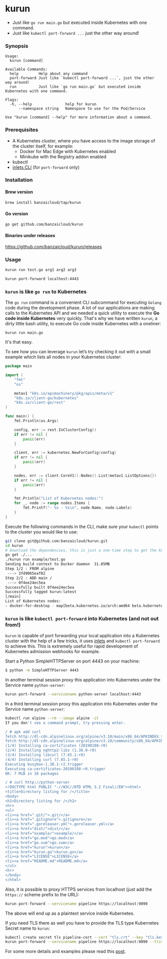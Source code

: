 # kurun

- Just like `go run main.go` but executed inside Kubernetes with one command.
- Just like `kubectl port-forward ...` just the other way around!

### Synopsis

```
Usage:
  kurun [command]

Available Commands:
  help         Help about any command
  port-forward Just like `kubectl port-forward ...`, just the other way around!
  run          Just like `go run main.go` but executed inside Kubernetes with one command.

Flags:
  -h, --help               help for kurun
      --namespace string   Namespace to use for the Pod/Service

Use "kurun [command] --help" for more information about a command.
```

### Prerequisites

- A Kubernetes cluster, where you have access to the image storage of the cluster itself, for example:
	- Docker for Mac Edge with Kubernetes enabled
	- Minikube with the Registry addon enabled
- kubectl
- [inlets CLI](https://github.com/alexellis/inlets#install-the-cli) (for `port-forward` only)

### Installation

#### Brew version
```bash
brew install banzaicloud/tap/kurun
```

#### Go version
```bash
go get github.com/banzaicloud/kurun
```

#### Binaries under releases

https://github.com/banzaicloud/kurun/releases

### Usage

```bash
kurun run test.go arg1 arg2 arg3
```

```bash
kurun port-forward localhost:4443
```

### `kurun` is like `go run` to Kubernetes

The `go run` command is a convenient CLI subcommand for executing `Golang` code during the development phase. A lot of our applications are making calls to the Kubernetes API and we needed a quick utility to execute the **Go code inside Kubernetes** very quickly. That's why we have written `kurun`, a dirty little bash utility, to execute Go code inside Kubernetes with a oneliner: 

`kurun run main.go` 

It's that easy.

To see how you can leverage `kurun` let’s try checking it out with a small example which lists all nodes in your Kubernetes cluster:

```go
package main

import (
	"fmt"
	"os"

	metav1 "k8s.io/apimachinery/pkg/apis/meta/v1"
	"k8s.io/client-go/kubernetes"
	"k8s.io/client-go/rest"
)

func main() {
	fmt.Println(os.Args)

	config, err := rest.InClusterConfig()
	if err != nil {
		panic(err)
	}

	client, err := kubernetes.NewForConfig(config)
	if err != nil {
		panic(err)
	}

	nodes, err := client.CoreV1().Nodes().List(metav1.ListOptions{})
	if err != nil {
		panic(err)
	}

	fmt.Println("List of Kubernetes nodes:")
	for _, node := range nodes.Items {
		fmt.Printf("- %s - %s\n", node.Name, node.Labels)
	}
}
```

Execute the following commands in the CLI, make sure your `kubectl` points to the cluster you would like to use:

```bash
git clone git@github.com:banzaicloud/kurun.git
cd kurun
# Download the dependencies, this is just a one-time step to get the k8s libraries
go get ./...
./kurun run example/test.go
Sending build context to Docker daemon  31.05MB
Step 1/2 : FROM alpine
 ---> 3fd9065eaf02
Step 2/2 : ADD main /
 ---> 0f4ee24ec5ea
Successfully built 0f4ee24ec5ea
Successfully tagged kurun:latest
[/main]
List of Kubernetes nodes:
- docker-for-desktop - map[beta.kubernetes.io/arch:amd64 beta.kubernetes.io/os:linux kubernetes.io/hostname:docker-for-desktop node-role.kubernetes.io/master:]
```

### `kurun` is like `kubectl port-forward` into Kubernetes (and not out from!)

`kurun` is capable of port forwarding your local application into a Kubernetes cluster with the help of a few tricks, it uses [inlets](https://github.com/alexellis/inlets) and `kubectl port-forward` to achieve this. This is extremely useful for rapid development of Kubernetes admission webhooks for example.

Start a Python SimpleHTTPServer on port 4443 on your machine:

```bash
$ python -m SimpleHTTPServer 4443
```

In another terminal session proxy this application into Kubernetes under the Service name `python-server`:

```bash
kurun port-forward --servicename python-server localhost:4443
```

In a third terminal session proxy this application into Kubernetes under the Service name `python-server`:

```bash
kubectl run alpine --rm --image alpine -it
If you don't see a command prompt, try pressing enter.

/ # apk add curl
fetch http://dl-cdn.alpinelinux.org/alpine/v3.10/main/x86_64/APKINDEX.tar.gz
fetch http://dl-cdn.alpinelinux.org/alpine/v3.10/community/x86_64/APKINDEX.tar.gz
(1/4) Installing ca-certificates (20190108-r0)
(2/4) Installing nghttp2-libs (1.38.0-r0)
(3/4) Installing libcurl (7.65.1-r0)
(4/4) Installing curl (7.65.1-r0)
Executing busybox-1.30.1-r2.trigger
Executing ca-certificates-20190108-r0.trigger
OK: 7 MiB in 18 packages

/ # curl http://python-server
<!DOCTYPE html PUBLIC "-//W3C//DTD HTML 3.2 Final//EN"><html>
<title>Directory listing for /</title>
<body>
<h2>Directory listing for /</h2>
<hr>
<ul>
<li><a href=".git/">.git/</a>
<li><a href=".gitignore">.gitignore</a>
<li><a href=".goreleaser.yml">.goreleaser.yml</a>
<li><a href="dist/">dist/</a>
<li><a href="example/">example/</a>
<li><a href="go.mod">go.mod</a>
<li><a href="go.sum">go.sum</a>
<li><a href="kurun">kurun</a>
<li><a href="kurun.go">kurun.go</a>
<li><a href="LICENSE">LICENSE</a>
<li><a href="README.md">README.md</a>
</ul>
<hr>
</body>
</html>
```

Also, it is possible to proxy HTTPS services from localhost (just add the `https://` scheme prefix to the URL):

```bash
kurun port-forward --servicename pipeline https://localhost:9090
```

The above will end up as a plaintext service inside Kubernetes.

If you need TLS there as well you have to provide the TLS type Kubernetes Secret name to `kurun`:

```bash
kubectl create secret tls pipeline-cert --cert "tls.crt" --key "tls.key"
kurun port-forward --servicename pipeline https://localhost:9090 --tlssecret pipeline-cert
```

For some more details and examples please read this [post](https://banzaicloud.com/blog/kurun).
